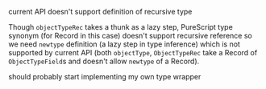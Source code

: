 current API doesn't support definition of recursive type

Though `objectTypeRec` takes a thunk as a lazy step, PureScript type synonym (for Record in this case) doesn't support recursive reference so we need `newtype` definition (a lazy step in type inference) which is not supported by current API (both `objectType`, `ObjectTypeRec` take a Record of `ObjectTypeField`s and doesn't allow `newtype` of a Record).

should probably start implementing my own type wrapper
